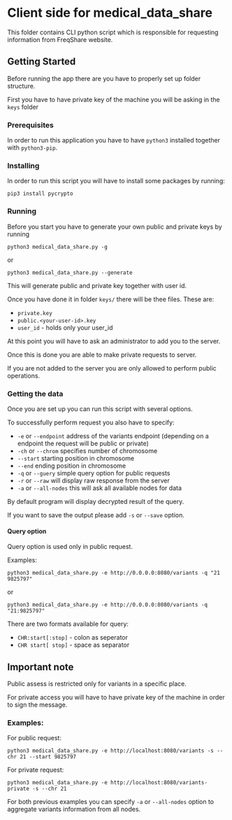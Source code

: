 # Client side for medical_data_share

This folder contains CLI python script which is responsible for requesting information from FreqShare website.

## Getting Started

Before running the app there are you have to properly set up folder structure.

First you have to have private key of the machine you will be asking in the `keys` folder

### Prerequisites

In order to run this application you have to have `python3` installed together with `python3-pip`.

### Installing

In order to run this script you will have to install some packages by running:
```
pip3 install pycrypto
```

### Running

Before you start you have to generate your own public and private keys by running

```buildoutcfg
python3 medical_data_share.py -g
```
or
```buildoutcfg
python3 medical_data_share.py --generate
```
This will generate public and private key together with user id.

Once you have done it in folder `keys/` there will be thee files. These are:
* `private.key`
* `public.<your-user-id>.key`
* `user_id` - holds only your user_id

At this point you will have to ask an administrator to add you to the server.

Once this is done you are able to make private requests to server.

If you are not added to the server you are only allowed to perform public operations.

### Getting the data

Once you are set up you can run this script with several options.

To successfully perform request you also have to specify:
* `-e` or `--endpoint` address of the variants endpoint (depending on a endpoint the request will be public or private)
* `-ch` or `--chrom` specifies number of chromosome
* `--start` starting position in chromosome
* `--end` ending position in chromosome
* `-q` or `--guery` simple query option for public requests
* `-r` or `--raw` will display raw response from the server
* `-a` or `--all-nodes` this will ask all available nodes for data

By default program will display decrypted result of the query.

If you want to save the output please add `-s` or `--save` option.

#### Query option

Query option is used only in public request.

Examples:
```
python3 medical_data_share.py -e http://0.0.0.0:8080/variants -q "21 9825797"
```
or
```
python3 medical_data_share.py -e http://0.0.0.0:8080/variants -q "21:9825797"
```

There are two formats available for query:
* `CHR:start[:stop]` - colon as seperator
* `CHR start[ stop]` - space as separator

## Important note
Public assess is restricted only for variants in a specific place. 

For private access you will have to have private key of the machine in order to sign the message.

### Examples:
For public request:
```
python3 medical_data_share.py -e http://localhost:8080/variants -s --chr 21 --start 9825797
```
For private request:

```
python3 medical_data_share.py -e http://localhost:8080/variants-private -s --chr 21
```

For both previous examples you can specify `-a` or `--all-nodes` option to aggregate variants information from all nodes.